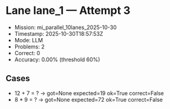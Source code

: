 # Lane lane_1 — Attempt 3

- Mission: mi_parallel_10lanes_2025-10-30
- Timestamp: 2025-10-30T18:57:53Z
- Mode: LLM
- Problems: 2
- Correct: 0
- Accuracy: 0.00% (threshold 60%)

## Cases
- 12 + 7 = ? → got=None expected=19 ok=True correct=False
- 8 * 9 = ? → got=None expected=72 ok=True correct=False